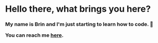 <h1> Hello there, what brings you here? </h1>

<h3> My name is Brin and I'm just starting to learn how to code. 💃<br>
  
  You can reach me <a href="https://twitter.com/otherbrin"> here</a>. </h3>
